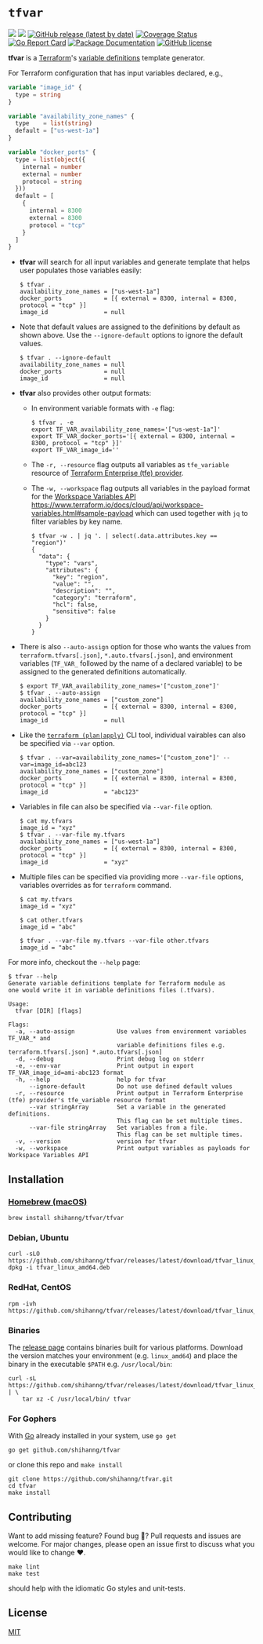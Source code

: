 # `tfvar`

[![](https://github.com/shihanng/tfvar/workflows/main/badge.svg?branch=trunk)](https://github.com/shihanng/tfvar/actions?query=workflow%3Amain)
[![](https://github.com/shihanng/tfvar/workflows/release/badge.svg?branch=trunk)](https://github.com/shihanng/tfvar/actions?query=workflow%3Arelease)
[![GitHub release (latest by date)](https://img.shields.io/github/v/release/shihanng/tfvar)](https://github.com/shihanng/tfvar/releases)
[![Coverage Status](https://coveralls.io/repos/github/shihanng/tfvar/badge.svg?branch=trunk)](https://coveralls.io/github/shihanng/tfvar?branch=trunk)
[![Go Report Card](https://goreportcard.com/badge/github.com/shihanng/tfvar)](https://goreportcard.com/report/github.com/shihanng/tfvar)
[![Package Documentation](https://godoc.org/github.com/shihanng/tfvar/pkg/tfvar?status.svg)](http://godoc.org/github.com/shihanng/tfvar/pkg/tfvar)
[![GitHub license](https://img.shields.io/github/license/shihanng/tfvar)](https://github.com/shihanng/tfvar/blob/trunk/LICENSE)

**tfvar** is a [Terraform](https://www.terraform.io/)'s [variable definitions](https://www.terraform.io/docs/configuration/variables.html#assigning-values-to-root-module-variables) template generator.

For Terraform configuration that has input variables declared, e.g.,

```terraform
variable "image_id" {
  type = string
}

variable "availability_zone_names" {
  type    = list(string)
  default = ["us-west-1a"]
}

variable "docker_ports" {
  type = list(object({
    internal = number
    external = number
    protocol = string
  }))
  default = [
    {
      internal = 8300
      external = 8300
      protocol = "tcp"
    }
  ]
}
```

- **tfvar** will search for all input variables and generate template that helps user populates those variables easily:
    ```
    $ tfvar .
    availability_zone_names = ["us-west-1a"]
    docker_ports            = [{ external = 8300, internal = 8300, protocol = "tcp" }]
    image_id                = null
    ```
- Note that default values are assigned to the definitions by default as shown above. Use the `--ignore-default` options to ignore the default values.
    ```
    $ tfvar . --ignore-default
    availability_zone_names = null
    docker_ports            = null
    image_id                = null
    ```
- **tfvar** also provides other output formats:

  - In environment variable formats with `-e` flag:

    ```
    $ tfvar . -e
    export TF_VAR_availability_zone_names='["us-west-1a"]'
    export TF_VAR_docker_ports='[{ external = 8300, internal = 8300, protocol = "tcp" }]'
    export TF_VAR_image_id=''
    ```

  - The `-r, --resource` flag outputs all variables as `tfe_variable`
    resource of [Terraform Enterprise (tfe) provider](https://registry.terraform.io/providers/hashicorp/tfe/latest/docs/resources/variable).

  - The `-w, --workspace` flag outputs all variables in the payload format for the
    [Workspace Variables API](https://www.terraform.io/docs/cloud/api/workspace-variables.html#sample-payload)
    <https://www.terraform.io/docs/cloud/api/workspace-variables.html#sample-payload>
    which can used together with `jq` to filter variables by key name.

    ```
    $ tfvar -w . | jq '. | select(.data.attributes.key == "region")'
    {
      "data": {
        "type": "vars",
        "attributes": {
          "key": "region",
          "value": "",
          "description": "",
          "category": "terraform",
          "hcl": false,
          "sensitive": false
        }
      }
    }
    ```

- There is also `--auto-assign` option for those who wants the values from `terraform.tfvars[.json]`, `*.auto.tfvars[.json]`, and environment variables (`TF_VAR_` followed by the name of a declared variable) to be assigned to the generated definitions automatically.
    ```
    $ export TF_VAR_availability_zone_names='["custom_zone"]'
    $ tfvar . --auto-assign
    availability_zone_names = ["custom_zone"]
    docker_ports            = [{ external = 8300, internal = 8300, protocol = "tcp" }]
    image_id                = null
    ```
- Like the [`terraform (plan|apply)`](https://www.terraform.io/docs/configuration/variables.html#variables-on-the-command-line) CLI tool, individual vairables can also be specified via `--var` option.
    ```
    $ tfvar . --var=availability_zone_names='["custom_zone"]' --var=image_id=abc123
    availability_zone_names = ["custom_zone"]
    docker_ports            = [{ external = 8300, internal = 8300, protocol = "tcp" }]
    image_id                = "abc123"
    ```
- Variables in file can also be specified via `--var-file` option.
    ```
    $ cat my.tfvars
    image_id = "xyz"
    $ tfvar . --var-file my.tfvars
    availability_zone_names = ["us-west-1a"]
    docker_ports            = [{ external = 8300, internal = 8300, protocol = "tcp" }]
    image_id                = "xyz"
    ```

- Multiple files can be specified via providing more `--var-file` options, variables overrides as for `terraform` command.
    ```
    $ cat my.tfvars
    image_id = "xyz"

    $ cat other.tfvars
    image_id = "abc"

    $ tfvar . --var-file my.tfvars --var-file other.tfvars
    image_id = "abc"
  ```

For more info, checkout the `--help` page:

```
$ tfvar --help
Generate variable definitions template for Terraform module as
one would write it in variable definitions files (.tfvars).

Usage:
  tfvar [DIR] [flags]

Flags:
  -a, --auto-assign            Use values from environment variables TF_VAR_* and
                               variable definitions files e.g. terraform.tfvars[.json] *.auto.tfvars[.json]
  -d, --debug                  Print debug log on stderr
  -e, --env-var                Print output in export TF_VAR_image_id=ami-abc123 format
  -h, --help                   help for tfvar
      --ignore-default         Do not use defined default values
  -r, --resource               Print output in Terraform Enterprise (tfe) provider's tfe_variable resource format
      --var stringArray        Set a variable in the generated definitions.
                               This flag can be set multiple times.
      --var-file stringArray   Set variables from a file.
                               This flag can be set multiple times.
  -v, --version                version for tfvar
  -w, --workspace              Print output variables as payloads for Workspace Variables API
```


## Installation

### [Homebrew (macOS)](https://github.com/shihanng/homebrew-tfvar)

```
brew install shihanng/tfvar/tfvar
```

### Debian, Ubuntu

```
curl -sLO https://github.com/shihanng/tfvar/releases/latest/download/tfvar_linux_amd64.deb
dpkg -i tfvar_linux_amd64.deb
```

### RedHat, CentOS

```
rpm -ivh https://github.com/shihanng/tfvar/releases/latest/download/tfvar_linux_amd64.rpm
```

### Binaries

The [release page](https://github.com/shihanng/tfvar/releases) contains binaries built for various platforms. Download the version matches your environment (e.g. `linux_amd64`) and place the binary in the executable `$PATH` e.g. `/usr/local/bin`:

```
curl -sL https://github.com/shihanng/tfvar/releases/latest/download/tfvar_linux_amd64.tar.gz | \
    tar xz -C /usr/local/bin/ tfvar
```

### For Gophers

With [Go](https://golang.org/doc/install) already installed in your system, use `go get`

```
go get github.com/shihanng/tfvar
```

or clone this repo and `make install`

```
git clone https://github.com/shihanng/tfvar.git
cd tfvar
make install
```

## Contributing

Want to add missing feature? Found bug :bug:? Pull requests and issues are welcome. For major changes, please open an issue first to discuss what you would like to change :heart:.

```
make lint
make test
```

should help with the idiomatic Go styles and unit-tests.

## License
[MIT](./LICENSE)
